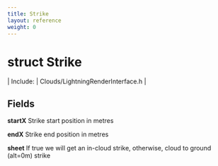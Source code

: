 ```yaml
---
title: Strike
layout: reference
weight: 0
---
```

struct Strike
===

| Include: | Clouds/LightningRenderInterface.h |





Fields
---

**startX**  Strike start position in metres

**endX**  Strike end position in metres

**sheet**  If true we will get an in-cloud strike, otherwise, cloud to ground (alt=0m) strike

